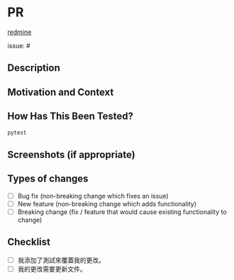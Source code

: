# PR

[redmine](https://redmine.thebarkingdog.tw/issues/?)

issue: #

## Description

<!-- 描述你的修改內容 -->
<!-- 如果為多個 commit，建議可貼上 `make ch` 的 CHANGELOG.md 的差異結果 -->

<!-- ============ 以下內容請在 squash commit 時刪除 ============ -->

## Motivation and Context

<!-- 為什麼需要進行此更改？它解決什麼問題？ -->
<!-- 如果在 repo 上有對應的 issue，請在此貼上連結 -->

## How Has This Been Tested?

<!-- 如何測試你的更新? -->

```sh
pytest
```

## Screenshots (if appropriate)

<!-- 有需要的話，可以提供一些新功能的截圖。 -->

## Types of changes

<!-- What types of changes does your code introduce? -->

- [ ] Bug fix (non-breaking change which fixes an issue)
- [ ] New feature (non-breaking change which adds functionality)
- [ ] Breaking change (fix / feature that would cause existing functionality to change)

## Checklist

- [ ] 我添加了測試來覆蓋我的更改。
- [ ] 我的更改需要更新文件。

<!---============ 以上內容請在 squash commit 時刪除 ============-->
